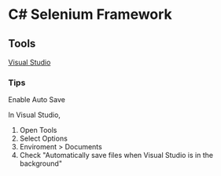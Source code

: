 ﻿# C# Selenium Framework

## Tools

[Visual Studio](https://visualstudio.microsoft.com/)

### Tips

Enable Auto Save

In Visual Studio, 

1. Open Tools
2. Select Options
3. Enviroment > Documents 
4. Check "Automatically save files when Visual Studio is in the background"